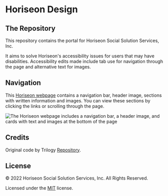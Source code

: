 # **Horiseon Design**

## The Repository

This repository contains the portal for Horiseon Social Solution Services, Inc. 

It aims to solve Horiseon's accessibility issues for users that may have disabilities. Accessibility edits made include tab use for navigation through the page and alternative text for images.


## Navigation
This [Horiseon webpage](https://chloehill3.github.io/HoriseonDesign/) contains a navigation bar, header image, sections with written information and images. You can view these sections by clicking the links or scrolling through the page.

![The Horiseon webpage includes a navigation bar, a header image, and cards with text and images at the bottom of the page](/assets/images/capture-horiseon.png)



## Credits
Original code by Trilogy [Repository](https://git.bootcampcontent.com/uk-edx-16-week/UK-VIRT-FE-PT-11-2022-U-LOLC/-/tree/main/week-1/04-code-refactor-lesson).

## License
© 2022 Horiseon Social Solution Services, Inc. All Rights Reserved.

Licensed under the [MIT](LICENSE.txt) license.
